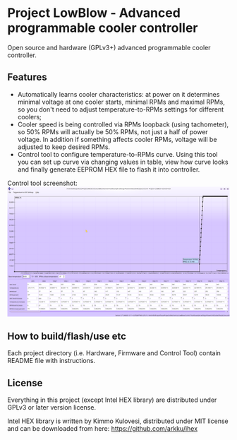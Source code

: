 # Project LowBlow - Advanced programmable cooler controller

Open source and hardware (GPLv3+) advanced programmable cooler controller.

## Features
- Automatically learns cooler characteristics: at power on it determines minimal voltage at one cooler starts, minimal RPMs and maximal RPMs, so you don't need to adjust temperature-to-RPMs settings for different coolers;
- Cooler speed is being controlled via RPMs loopback (using tachometer), so 50% RPMs will actually be 50% RPMs, not just a half of power voltage. In addition if something affects cooler RPMs, voltage will be adjusted to keep desired RPMs.
- Control tool to configure temperature-to-RPMs curve. Using this tool you can set up curve via changing values in table, view how curve looks and finally generate EEPROM HEX file to flash it into controller.

Control tool screenshot:
![Control tool screenshot](https://raw.githubusercontent.com/WhiteFossa/LowBlow/master/ControlToolScreenshot.png)

## How to build/flash/use etc
Each project directory (i.e. Hardware, Firmware and Control Tool) contain README file with instructions.

## License
Everything in this project (except Intel HEX library) are distributed under GPLv3 or later version license.

Intel HEX library is written by  Kimmo Kulovesi, distributed under MIT license and can be downloaded from here: https://github.com/arkku/ihex
